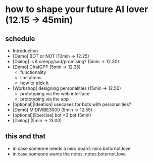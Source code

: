 # how to shape your future AI lover (12.15 -> 45min)
## schedule
* Introduction
* [Demo] BOT or NOT (10min -> 12.25)
* [Dialog] is it creepy/sad/promising? (5min -> 12.30)
* [Demo] ChatGPT (5min -> 12.35)
  * functionality
  * limitations
  * how to trick it
* [Workshop] designing personalities (15min -> 12.50)
  * prototyping via the web interface
  * prototyping via the app
* [optional][Ideation] usecases for bots with personalities?
* [Demo] MIDIVIBE3000 (5min -> 12.55)
* [optional][Exercise] bot <3 bot (5min)
* [Dialog] (5min -> 13.00)

## this and that
* in case someone needs a miro board: miro.botornot.love
* in case someone wants the notes: notes.botornot.love

